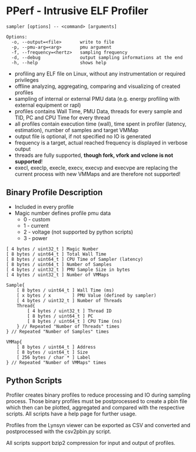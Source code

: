 # PPerf - Intrusive ELF Profiler

```text
sampler [options] -- <command> [arguments]

Options:
  -o, --output=<file>       write to file
  -p, --pmu-arg=<arg>       pmu argument
  -f, --frequency=<hertz>   sampling frequency
  -d, --debug               output sampling informations at the end
  -h, --help                shows help
```

* profiling any ELF file on Linux, without any instrumentation or required
  privileges
* offline analyzing, aggregating, comparing and visualizing of created profiles
* sampling of internal or external PMU data (e.g. energy profiling with external
  equipment or rapl)
* profiles contains Wall Time, PMU Data, threads for every sample and TID, PC
  and CPU Time for every thread
* all profiles contain execution time (wall), time spent in profiler (latency,
  estimation), number of samples and target VMMap
* output file is optional, if not specified no IO is generated
* frequency is a target, actual reached frequency is displayed in verbose output
* threads are fully supported, **though fork, vfork and vclone is not
  supported**!
* execl, execlp, execle, execv, execvp and execvpe are replacing the current
  process with new VMMaps and are therefore not supported!
  

## Binary Profile Description

* Included in every profile
* Magic number defines profile pmu data 
  * 0 - custom
  * 1 - current
  * 2 - voltage (not supported by python scripts)
  * 3 - power

```
[ 4 bytes / uint32_t ] Magic Number
[ 8 bytes / uint64_t ] Total Wall Time
[ 8 bytes / uint64_t ] CPU Time of Sampler (latency)
[ 8 bytes / uint64_t ] Number of Samples
[ 4 bytes / uint32_t ] PMU Sample Size in bytes
[ 4 bytes / uint32_t ] Number of VMMaps

Sample{
    [ 8 bytes / uint64_t ] Wall Time (ms)
    [ x bytes / x        ] PMU Value (defined by sampler)
    [ 4 bytes / uint32_t ] Number of Threads
    Thread{
        [ 4 bytes / uint32_t ] Thread ID
        [ 8 bytes / uint64_t ] PC
        [ 8 bytes / uint64_t ] CPU Time (ns)
    } // Repeated "Number of Threads" times
} // Repeated "Number of Samples" times

VMMap{
    [ 8 bytes / uint64_t ] Address
    [ 8 bytes / uint64_t ] Size
    [ 256 bytes / char * ] Label
} // Repeated "Number of VMMaps" times
```

## Python Scripts

Profiler creates binary profiles to reduce processing and IO during sampling
process. Those binary profiles must be postprocessed to create a pbin file which
then can be plotted, aggregated and compared with the respective scripts. All
scripts have a help page for further usage.

Profiles from the Lynsyn viewer can be exported as CSV and converted and
postprocessed with the csv2pbin.py script.

All scripts support bzip2 compression for input and output of profiles.
